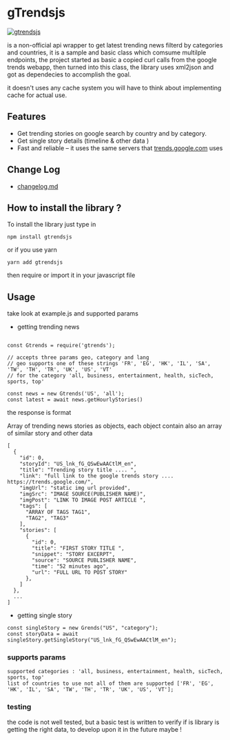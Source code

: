 # gTrendsjs

[![gtrendsjs](https://github.com/dijux/gtrendsjs/actions/workflows/npm-publish.yml/badge.svg?event=registry_package)](https://github.com/dijux/gtrendsjs/actions/workflows/npm-publish.yml)


is a non-official api wrapper to get latest trending news filterd by categories and countries, it is a sample and basic class which comsume multilple endpoints, the project started as basic a copied curl calls from the google trends webapp, then turned into this class, the library uses xml2json and got as dependecies to accomplish the goal.

it doesn't uses any cache system you will have to think about implementing cache for actual use.

## Features

- Get trending stories on google search by country and by category.
- Get single story details (timeline & other data )
- Fast and reliable – it uses the same servers that [trends.google.com](https://trends.google.com) uses


## Change Log
- [changelog.md](https://github.com/dijux/NODE_G_TRENDSJS/blob/master/CHANGELOG.md)

## How to install the library ? 

To install the library just type in 

`npm install gtrendsjs` 

or if you use yarn 

`yarn add gtrendsjs`

then require or import it in your javascript file

## Usage

take look at example.js and supported params 

- getting trending news  

```

const Gtrends = require('gtrends');

// accepts three params geo, category and lang
// geo supports one of these strings 'FR', 'EG', 'HK', 'IL', 'SA', 'TW', 'TH', 'TR', 'UK', 'US', 'VT'
// for the category 'all, business, entertainment, health, sicTech, sports, top'

const news = new Gtrends('US', 'all');
const latest = await news.getHourlyStories()

```

the response is format

Array of trending news stories as objects, each object contain also an array of similar story and other data 
```
[
  {
    "id": 0,
    "storyId": "US_lnk_fG_QSwEwAACtlM_en",
    "title": "Trending story title .... ",
    "link": "full link to the google trends story .... https://trends.google.com/",
    "imgUrl": "static img url provided",
    "imgSrc": "IMAGE SOURCE(PUBLISHER NAME)",
    "imgPost": "LINK TO IMAGE POST ARTICLE ",
    "tags": [
      "ARRAY OF TAGS TAG1",
      "TAG2", "TAG3"
    ],
    "stories": [
      {
        "id": 0,
        "title": "FIRST STORY TITLE ",
        "snippet": "STORY EXCERPT",
        "source": "SOURCE PUBLISHER NAME",
        "time": "52 minutes ago",
        "url": "FULL URL TO POST STORY"
      },
    ]
  },
  ... 
]

```


- getting single story 

```
const singleStory = new Grends("US", "category");
const storyData = await singleStory.getSingleStory("US_lnk_fG_QSwEwAACtlM_en");

```


### supports params 
```
supported categories : 'all, business, entertainment, health, sicTech, sports, top'
list of countries to use not all of them are supported ['FR', 'EG', 'HK', 'IL', 'SA', 'TW', 'TH', 'TR', 'UK', 'US', 'VT'];
```

### testing
the code is not well tested, but a basic test is written to verify if is library is getting the right data, to develop upon it in the future maybe !